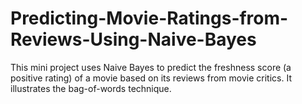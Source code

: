 # Predicting-Movie-Ratings-from-Reviews-Using-Naive-Bayes
This mini project uses Naive Bayes to predict the freshness score (a positive rating) of a movie based on its reviews from movie critics. It illustrates the bag-of-words technique.
